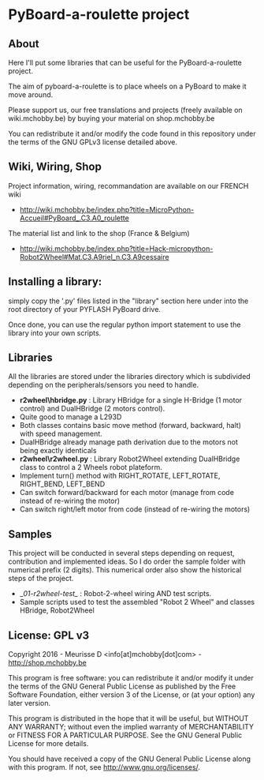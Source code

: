 PyBoard-a-roulette project
==========================

About
-----
Here I'll put some libraries that can be useful for the PyBoard-a-roulette project.

The aim of pyboard-a-roulette is to place wheels on a PyBoard to make it move around. 

Please support us, our free translations and projects (freely available on wiki.mchobby.be) by buying your material on shop.mchobby.be 

You can redistribute it and/or modify the code found in this repository
under the terms of the GNU GPLv3 license detailed above.

Wiki, Wiring, Shop
------------------
Project information, wiring, recommandation are available on our FRENCH wiki
* http://wiki.mchobby.be/index.php?title=MicroPython-Accueil#PyBoard_.C3.A0_roulette

The material list and link to the shop (France & Belgium)
* http://wiki.mchobby.be/index.php?title=Hack-micropython-Robot2Wheel#Mat.C3.A9riel_n.C3.A9cessaire

Installing a library:
---------------------
simply copy the '.py' files listed in the "library" section here under into the root directory of your PYFLASH PyBoard drive.

Once done, you can use the regular python import statement to use the library into your own scripts.

Libraries
----------
All the libraries are stored under the libraries directory which is subdivided depending on the peripherals/sensors you need to handle.

* __r2wheel\hbridge.py__ : Library HBridge for a single H-Bridge (1 motor control) and DualHBridge (2 motors control).
 * Quite good to manage a L293D
 * Both classes contains basic move method (forward, backward, halt) with speed management.
 * DualHBridge already manage path derivation due to the motors not being exactly identicals 
* __r2wheel\r2wheel.py__ : Library Robot2Wheel extending DualHBridge class to control a 2 Wheels robot plateform.
 * Implement turn() method with RIGHT_ROTATE, LEFT_ROTATE, RIGHT_BEND, LEFT_BEND
 * Can switch forward/backward for each motor (manage from code instead of re-wiring the motor)
 * Can switch right/left motor from code (instead of re-wiring the motors)

Samples
-------
This project will be conducted in several steps depending on request, contribution and implemented ideas.
So I do order the sample folder with numerical prefix (2 digits). This numerical order also show the historical steps of the project. 

* __01-r2wheel-test\__  : Robot-2-wheel wiring AND test scripts. 
 * Sample scripts used to test the assembled "Robot 2 Wheel" and classes HBridge, Robot2Wheel  

License: GPL v3
---------------
Copyright 2016 - Meurisse D <info[at]mchobby[dot]com> - http://shop.mchobby.be

This program is free software: you can redistribute it and/or modify
it under the terms of the GNU General Public License as published by
the Free Software Foundation, either version 3 of the License, or
(at your option) any later version.

This program is distributed in the hope that it will be useful,
but WITHOUT ANY WARRANTY; without even the implied warranty of
MERCHANTABILITY or FITNESS FOR A PARTICULAR PURPOSE.  See the
GNU General Public License for more details.

You should have received a copy of the GNU General Public License
along with this program.  If not, see <http://www.gnu.org/licenses/>.

